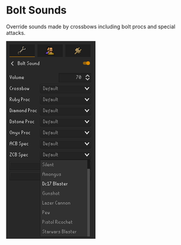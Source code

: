 # Bolt Sounds
Override sounds made by crossbows including bolt procs and special attacks.

![Config Options](assets/config.png)
